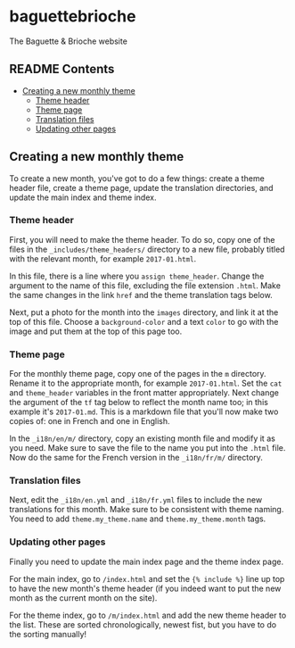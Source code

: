 # baguettebrioche
The Baguette &amp; Brioche website

## README Contents
* [Creating a new monthly theme](#creating-a-new-monthly-theme)
    * [Theme header](#theme-header)
    * [Theme page](#theme-page)
    * [Translation files](#translation-files)
    * [Updating other pages](#updating-other-pages)



## Creating a new monthly theme

To create a new month, you've got to do a few things: create a theme header file, create a theme page, update the translation directories, and update the main index and theme index.

### Theme header

First, you will need to make the theme header. To do so, copy one of the files in the `_includes/theme_headers/` directory to a new file, probably titled with the relevant month, for example `2017-01.html`.

In this file, there is a line where you `assign theme_header`. Change the argument to the name of this file, excluding the file extension `.html`. Make the same changes in the link `href` and the theme translation tags below.

Next, put a photo for the month into the `images` directory, and link it at the top of this file. Choose a `background-color` and a text `color` to go with the image and put them at the top of this page too.

### Theme page

For the monthly theme page, copy one of the pages in the `m` directory. Rename it to the appropriate month, for example `2017-01.html`. Set the `cat` and `theme_header` variables in the front matter appropriately. Next change the argument of the `tf` tag below to reflect the month name too; in this example it's `2017-01.md`. This is a markdown file that you'll now make two copies of: one in French and one in English.

In the `_i18n/en/m/` directory, copy an existing month file and modify it as you need. Make sure to save the file to the name you put into the `.html` file. Now do the same for the French version in the `_i18n/fr/m/` directory.

### Translation files

Next, edit the `_i18n/en.yml` and `_i18n/fr.yml` files to include the new translations for this month. Make sure to be consistent with theme naming. You need to add `theme.my_theme.name` and `theme.my_theme.month` tags.

### Updating other pages

Finally you need to update the main index page and the theme index page.

For the main index, go to `/index.html` and set the `{% include %}` line up top to have the new month's theme header (if you indeed want to put the new month as the current month on the site).

For the theme index, go to `/m/index.html` and add the new theme header to the list. These are sorted chronologically, newest fist, but you have to do the sorting manually!


